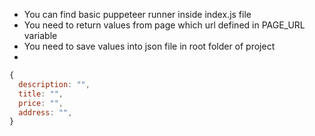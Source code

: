 - You can find basic puppeteer runner inside index.js file
- You need to return values from page which url defined in PAGE_URL variable
- You need to save values into json file in root folder of project
- 
```javascript
{
  description: "",
  title: "",
  price: "",
  address: "",
}
```